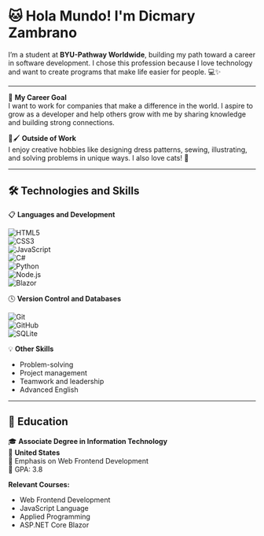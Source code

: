 # 🐱 Hola Mundo! I'm Dicmary Zambrano  

I’m a student at **BYU-Pathway Worldwide**, building my path toward a career in software development. I chose this profession because I love technology and want to create programs that make life easier for people. 💻✨  

---

🤝 **My Career Goal**  
I want to work for companies that make a difference in the world. I aspire to grow as a developer and help others grow with me by sharing knowledge and building strong connections.  

🎨🖌️ **Outside of Work**  
I enjoy creative hobbies like designing dress patterns, sewing, illustrating, and solving problems in unique ways. I also love cats! 🐾  

---

## 🛠️ **Technologies and Skills**  

📋 **Languages and Development**  

![HTML5](https://img.shields.io/badge/html5-%23E34F26.svg?style=for-the-badge&logo=html5&logoColor=white)  
![CSS3](https://img.shields.io/badge/css3-%231572B6.svg?style=for-the-badge&logo=css3&logoColor=white)  
![JavaScript](https://img.shields.io/badge/javascript-%23323330.svg?style=for-the-badge&logo=javascript&logoColor=%23F7DF1E)  
![C#](https://img.shields.io/badge/c%23-%23239120.svg?style=for-the-badge&logo=c-sharp&logoColor=white)  
![Python](https://img.shields.io/badge/python-%233776AB.svg?style=for-the-badge&logo=python&logoColor=white)  
![Node.js](https://img.shields.io/badge/node.js-%23339933.svg?style=for-the-badge&logo=node.js&logoColor=white)  
![Blazor](https://img.shields.io/badge/blazor-%235C2D91.svg?style=for-the-badge&logo=.net&logoColor=white)  

🕓 **Version Control and Databases**  

![Git](https://img.shields.io/badge/git-%23F05033.svg?style=for-the-badge&logo=git&logoColor=white)  
![GitHub](https://img.shields.io/badge/github-%23121011.svg?style=for-the-badge&logo=github&logoColor=white)  
![SQLite](https://img.shields.io/badge/sqlite-%2307405E.svg?style=for-the-badge&logo=sqlite&logoColor=white)  

💡 **Other Skills**  
- Problem-solving  
- Project management  
- Teamwork and leadership  
- Advanced English  

---

## 🌟 **Education**  

🎓 **Associate Degree in Information Technology**  
📍 **United States**  
📌 Emphasis on Web Frontend Development  
📌 GPA: 3.8  

**Relevant Courses:**  
- Web Frontend Development  
- JavaScript Language  
- Applied Programming  
- ASP.NET Core Blazor  
